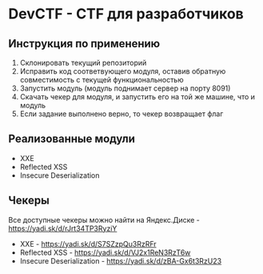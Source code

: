 # DevCTF - CTF для разработчиков

## Инструкция по применению
1. Склонировать текущий репозиторий
2. Исправить код соответвующего модуля, оставив обратную совместимость с текущей функциональностью
3. Запустить модуль (модуль поднимает сервер на порту 8091)
4. Скачать чекер для модуля, и запустить его на той же машине, что и модуль
5. Если задание выполнено верно, то чекер возвращает флаг

## Реализованные модули
+ XXE
+ Reflected XSS
+ Insecure Deserialization

## Чекеры 
Все доступные чекеры можно найти на Яндекс.Диске - https://yadi.sk/d/rJrt34TP3RyziY
+ XXE						-	https://yadi.sk/d/S7SZzpQu3RzRFr
+ Reflected XSS				-	https://yadi.sk/d/VJ2x1ReN3RzT6w
+ Insecure Deserialization	-	https://yadi.sk/d/zBA-Gx6t3RzU23